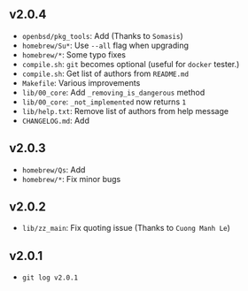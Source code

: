 ## v2.0.4

* `openbsd/pkg_tools`: Add (Thanks to `Somasis`)
* `homebrew/Su*`: Use `--all` flag when upgrading
* `homebrew/*`: Some typo fixes
* `compile.sh`: `git` becomes optional (useful for `docker` tester.)
* `compile.sh`: Get list of authors from `README.md`
* `Makefile`: Various improvements
* `lib/00_core`: Add `_removing_is_dangerous` method
* `lib/00_core`: `_not_implemented` now returns `1`
* `lib/help.txt`: Remove list of authors from help message
* `CHANGELOG.md`: Add

## v2.0.3

* `homebrew/Qs`: Add
* `homebrew/*`: Fix minor bugs

## v2.0.2

* `lib/zz_main`: Fix quoting issue (Thanks to `Cuong Manh Le`)

## v2.0.1

* `git log v2.0.1`
